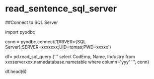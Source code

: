# read_sentence_sql_server
##Connect to SQL Server

import pyodbc

conn = pyodbc.connect('DRIVER={SQL Server};SERVER=xxxxxxx;UID=tomas;PWD=xxxxx')

df= pd.read_sql_query ('''
select CodEmp, Name, Industry from xxxserverxxx.namedatabase.nametable where column='yyy'
''', conn)

df.head(6)
